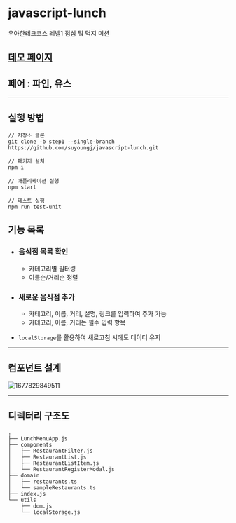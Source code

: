 # javascript-lunch

우아한테크코스 레벨1 점심 뭐 먹지 미션

## [데모 페이지](https://suyoungj.github.io/javascript-lunch/)

## 페어 : 파인, 유스

---

## 실행 방법

```
// 저장소 클론
git clone -b step1 --single-branch https://github.com/suyoungj/javascript-lunch.git

// 패키지 설치
npm i

// 애플리케이션 실행
npm start

// 테스트 실행
npm run test-unit
```

## 기능 목록

- ### 음식점 목록 확인

  - 카테고리별 필터링
  - 이름순/거리순 정렬

- ### 새로운 음식점 추가

  - 카테고리, 이름, 거리, 설명, 링크를 입력하여 추가 가능
  - 카테고리, 이름, 거리는 필수 입력 항목

- `localStorage`를 활용하여 새로고침 시에도 데이터 유지

---

## 컴포넌트 설계

![1677829849511](https://user-images.githubusercontent.com/19235163/222662791-ba10e537-b470-42ba-8d12-3a10558d748a.jpg)

---

## 디렉터리 구조도

```
.
├── LunchMenuApp.js
├── components
│   ├── RestaurantFilter.js
│   ├── RestaurantList.js
│   ├── RestaurantListItem.js
│   └── RestaurantRegisterModal.js
├── domain
│   ├── restaurants.ts
│   └── sampleRestaurants.ts
├── index.js
└── utils
    ├── dom.js
    └── localStorage.js
```
